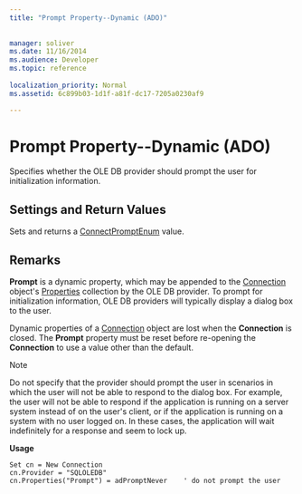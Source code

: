 ```yaml
---
title: "Prompt Property--Dynamic (ADO)"
 
 
manager: soliver
ms.date: 11/16/2014
ms.audience: Developer
ms.topic: reference
  
localization_priority: Normal
ms.assetid: 6c899b03-1d1f-a81f-dc17-7205a0230af9

---
```


# Prompt Property--Dynamic (ADO)

Specifies whether the OLE DB provider should prompt the user for initialization information.
  
## Settings and Return Values

Sets and returns a [ConnectPromptEnum](connectpromptenum.md) value. 
  
## Remarks

 **Prompt** is a dynamic property, which may be appended to the [Connection](connection-object-ado.md) object's [Properties](properties-collection-ado.md) collection by the OLE DB provider. To prompt for initialization information, OLE DB providers will typically display a dialog box to the user. 
  
Dynamic properties of a [Connection](connection-object-ado.md) object are lost when the **Connection** is closed. The **Prompt** property must be reset before re-opening the **Connection** to use a value other than the default. 
  
> [!NOTE]
> Do not specify that the provider should prompt the user in scenarios in which the user will not be able to respond to the dialog box. For example, the user will not be able to respond if the application is running on a server system instead of on the user's client, or if the application is running on a system with no user logged on. In these cases, the application will wait indefinitely for a response and seem to lock up. 
  
 **Usage**
  
```
Set cn = New Connection
cn.Provider = "SQLOLEDB"
cn.Properties("Prompt") = adPromptNever    ' do not prompt the user

```


